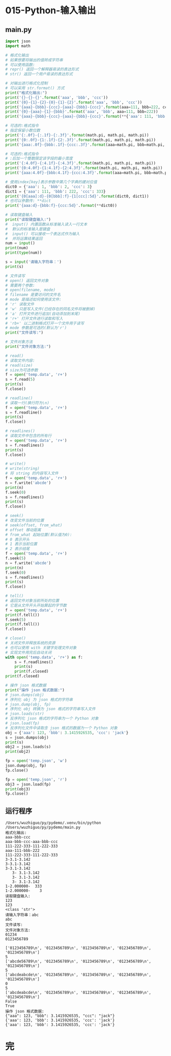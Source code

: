 # 015-Python-输入输出

## main.py

```python
import json
import math

# 格式化输出
# 如果想要将输出的值转成字符串
# 可以使用函数:
# repr() 返回一个解释器易读的表达形式
# str() 返回一个用户易读的表达形式

# 对输出进行格式化控制
# 可以采用 str.format() 方式
print("格式化输出:")
print('{}-{}-{}'.format('aaa', 'bbb', 'ccc'))
print('{0}-{1}-{2}-{0}-{1}-{2}'.format('aaa', 'bbb', 'ccc'))
print('{aaa}-{bbb}-{ccc}-{aaa}-{bbb}-{ccc}'.format(aaa=111, bbb=222, ccc=333))
print('{0}-{aaa}-{1}-{bbb}'.format('aaa', 'bbb', aaa=111, bbb=222))
print('{aaa}-{bbb}-{ccc}-{aaa}-{bbb}-{ccc}'.format(**{'aaa': 111, 'bbb': 222, 'ccc': 333}))

# 可选的:格式指令
# 指定保留小数位数
print('{:.0f}-{:.1f}-{:.3f}'.format(math.pi, math.pi, math.pi))
print('{0:.0f}-{1:.1f}-{2:.3f}'.format(math.pi, math.pi, math.pi))
print('{aaa:.0f}-{bbb:.1f}-{ccc:.3f}'.format(aaa=math.pi, bbb=math.pi, ccc=math.pi))

# 可选的:格式指令
# :后加一个整数限定该字段的最小宽度
print('{:4.0f}-{:4.1f}-{:4.3f}'.format(math.pi, math.pi, math.pi))
print('{0:4.0f}-{1:4.1f}-{2:4.3f}'.format(math.pi, math.pi, math.pi))
print('{aaa:4.0f}-{bbb:4.1f}-{ccc:4.3f}'.format(aaa=math.pi, bbb=math.pi, ccc=math.pi))

# 使用index[key]表示参数中第几个字典的建对应值
dict0 = {'aaa': 1, 'bbb': 2, 'ccc': 3}
dict1 = {'aaa': 111, 'bbb': 222, 'ccc': 333}
print('{0[aaa]:d}-{0[bbb]:f}-{1[ccc]:5d}'.format(dict0, dict1))
# 也可以参数传: **dict
print('{aaa:d}-{bbb:f}-{ccc:5d}'.format(**dict0))

# 读取键盘输入
print("读取键盘输入:")
#  input() 内置函数从标准输入读入一行文本
#  默认的标准输入是键盘
#  input() 可以接收一个表达式作为输入
#  并将运算结果返回
num = input()
print(num)
print(type(num))

s = input('请输入字符串：')
print(s)

# 文件读写
# open() 返回文件对象
# 需要两个参数:
# open(filename, mode)
# filename 是要访问的文件名
# mode 是描述如何使用该文件:
# 'r' 读取文件
# 'w' 只是写入文件(已经存在的同名文件将被删掉)
# 'a' 打开文件进行追加(自动添加到末尾)
# 'r+' 打开文件进行读取和写入
# 'rb+' 以二进制格式打开一个文件用于读写
# mode 参数是可选的(默认为'r')
print("文件读写:")

# 文件对象方法
print("文件对象方法:")

# read()
# 读取文件内容:
# read(size)
# size为可选参数
f = open('temp.data', 'r+')
s = f.read(5)
print(s)
f.close()

# readline()
# 读取一行(换行符为\n)
f = open('temp.data', 'r+')
s = f.readline()
print(s)
f.close()

# readlines()
# 读取文件中包含的所有行
f = open('temp.data', 'r+')
s = f.readlines()
print(s)
f.close()

# write()
# write(string)
# 将 string 的内容写入文件
f = open('temp.data', 'r+')
n = f.write('abcde')
print(n)
f.seek(0)
s = f.readlines()
print(s)
f.close()

# seek()
# 改变文件当前的位置
# seek(offset, from_what)
# offset 移动距离
# from_what 起始位置(默认值为0):
# 0 表示开头
# 1 表示当前位置
# 2 表示结尾
f = open('temp.data', 'r+')
f.seek(5)
n = f.write('abcde')
print(n)
f.seek(0)
s = f.readlines()
print(s)
f.close()

# tell()
# 返回文件对象当前所处的位置
# 它是从文件开头开始算起的字节数
f = open('temp.data', 'r+')
print(f.tell())
f.seek(5)
print(f.tell())
f.close()

# close()
# 关闭文件并释放系统的资源
# 也可以使用 with 关键字处理文件对象
# 实现文件用完后自动关闭
with open('temp.data', 'r+') as f:
    s = f.readlines()
    print(s)
    print(f.closed)
print(f.closed)

# 操作 json 格式数据
print("操作 json 格式数据:")
# json.dumps(obj)
# 序列化 obj 为 json 格式的字符串
# json.dump(obj, fp)
# 序列化 obj 转换为 json 格式的字符串写入文件
# json.loads(str)
# 反序列化 json 格式的字符串为一个 Python 对象
# json.load(fp)
# 反序列化文件中读取含 json 格式的数据为一个 Python 对象
obj = {'aaa': 123, 'bbb': 3.1415926535, 'ccc': 'jack'}
s = json.dumps(obj)
print(s)
obj2 = json.loads(s)
print(obj2)

fp = open('temp.json', 'w')
json.dump(obj, fp)
fp.close()

fp = open('temp.json', 'r')
obj3 = json.load(fp)
print(obj3)
fp.close()

```

## 运行程序

    /Users/wuzhiguo/py/pydemo/.venv/bin/python /Users/wuzhiguo/py/pydemo/main.py 
    格式化输出:
    aaa-bbb-ccc
    aaa-bbb-ccc-aaa-bbb-ccc
    111-222-333-111-222-333
    aaa-111-bbb-222
    111-222-333-111-222-333
    3-3.1-3.142
    3-3.1-3.142
    3-3.1-3.142
       3- 3.1-3.142
       3- 3.1-3.142
       3- 3.1-3.142
    1-2.000000-  333
    1-2.000000-    3
    读取键盘输入:
    123
    123
    <class 'str'>
    请输入字符串：abc
    abc
    文件读写:
    文件对象方法:
    01234
    0123456789
    
    ['0123456789\n', '0123456789\n', '0123456789\n', '0123456789\n', '0123456789\n']
    5
    ['abcde56789\n', '0123456789\n', '0123456789\n', '0123456789\n', '0123456789\n']
    5
    ['abcdeabcde\n', '0123456789\n', '0123456789\n', '0123456789\n', '0123456789\n']
    0
    5
    ['abcdeabcde\n', '0123456789\n', '0123456789\n', '0123456789\n', '0123456789\n']
    False
    True
    操作 json 格式数据:
    {"aaa": 123, "bbb": 3.1415926535, "ccc": "jack"}
    {'aaa': 123, 'bbb': 3.1415926535, 'ccc': 'jack'}
    {'aaa': 123, 'bbb': 3.1415926535, 'ccc': 'jack'}


# 完